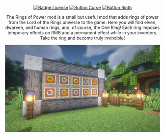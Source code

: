 <div align = "center">

[![Badge License]][License]
[![Button Curse]][Curse]
[![Button Rinth]][Rinth]

The Rings of Power mod is a small but useful mod that adds rings of power from the Lord of the Rings universe to the game.
Here you will find elven, dwarven, and human rings, and, of course, the One Ring!
Each ring imposes temporary effects on RMB and a permanent effect while in your inventory.
Take the ring and become truly invincible!

![Logo]

</div>

<!----------------------------------------------------------------------------->

[License]: LICENSE

[Curse]: https://www.curseforge.com/minecraft/mc-mods/the-rings-of-power

[Rinth]: https://modrinth.com/mod/the-rings-of-power

[Logo]: the-rings-of-power.jpg

[Badge License]: https://img.shields.io/badge/License-GPL_3-0167a0.svg?style=for-the-badge&labelColor=blue

[Button Curse]: https://img.shields.io/badge/Download-f16436.svg?style=for-the-badge&logoColor=white&logo=CurseForge

[Button Rinth]: https://img.shields.io/badge/Download-f16436.svg?style=for-the-badge&color=green&logoColor=white&logo=Modrinth
